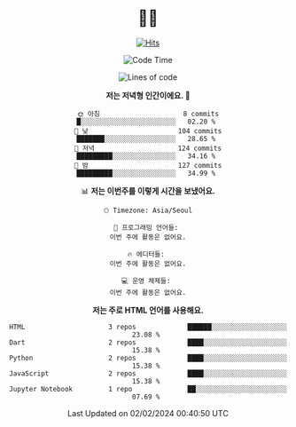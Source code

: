 <div align="center" >


# 👋🏼 

<!-- Hyunsoo's profile -->
  
[![Hits](https://hits.seeyoufarm.com/api/count/incr/badge.svg?url=https%3A%2F%2Fgithub.com%2Ftgt5248%2Fhit-counter&count_bg=%23007EC6&title_bg=%23555555&icon=angellist.svg&icon_color=%23FFFFFF&title=Number+of+visitors&edge_flat=false)](https://hits.seeyoufarm.com)

<!--START_SECTION:waka-->
![Code Time](http://img.shields.io/badge/Code%20Time-440%20hrs%2023%20mins-blue)

![Lines of code](https://img.shields.io/badge/%EC%A0%80%EB%8A%94%20%EC%97%AC%ED%83%9C%EA%B9%8C%EC%A7%80%20-350.9%20thousand%20%EC%A4%84%EC%9D%98%20%EC%BD%94%EB%93%9C%EB%A5%BC%20%EC%9E%91%EC%84%B1%ED%96%88%EC%96%B4%EC%9A%94.-blue)

**저는 저녁형 인간이에요. 🦉** 

```text
🌞 아침                     8 commits           █░░░░░░░░░░░░░░░░░░░░░░░░   02.20 % 
🌆 낮　                     104 commits         ███████░░░░░░░░░░░░░░░░░░   28.65 % 
🌃 저녁                     124 commits         █████████░░░░░░░░░░░░░░░░   34.16 % 
🌙 밤　                     127 commits         █████████░░░░░░░░░░░░░░░░   34.99 % 
```


📊 **저는 이번주를 이렇게 시간을 보냈어요.** 

```text
🕑︎ Timezone: Asia/Seoul

💬 프로그래밍 언어들: 
이번 주에 활동은 없어요.

🔥 에디터들: 
이번 주에 활동은 없어요.

💻 운영 체제들: 
이번 주에 활동은 없어요.
```

**저는 주로 HTML 언어를 사용해요.** 

```text
HTML                     3 repos             ██████░░░░░░░░░░░░░░░░░░░   23.08 % 
Dart                     2 repos             ████░░░░░░░░░░░░░░░░░░░░░   15.38 % 
Python                   2 repos             ████░░░░░░░░░░░░░░░░░░░░░   15.38 % 
JavaScript               2 repos             ████░░░░░░░░░░░░░░░░░░░░░   15.38 % 
Jupyter Notebook         1 repo              ██░░░░░░░░░░░░░░░░░░░░░░░   07.69 % 
```




 Last Updated on 02/02/2024 00:40:50 UTC
<!--END_SECTION:waka-->
 
<!--
**tgt5248/tgt5248** is a ✨ _special_ ✨ repository because its `README.md` (this file) appears on your GitHub profile.

Here are some ideas to get you started:

- 🔭 I’m currently working on ...
- 🌱 I’m currently learning ...
- 👯 I’m looking to collaborate on ...
- 🤔 I’m looking for help with ...
- 💬 Ask me about ...
- 📫 How to reach me: ...
- 😄 Pronouns: ...
- ⚡ Fun fact: ...
-->
